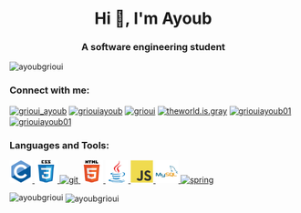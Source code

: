 <h1 align="center">Hi 👋, I'm Ayoub</h1>
<h3 align="center">A software engineering student</h3>

<p align="left"> <img src="https://komarev.com/ghpvc/?username=ayoubgrioui&label=Profile%20views&color=0e75b6&style=flat" alt="ayoubgrioui" /> </p>

<h3 align="left">Connect with me:</h3>
<p align="left">
<a href="https://twitter.com/grioui_ayoub" target="blank"><img align="center" src="https://raw.githubusercontent.com/rahuldkjain/github-profile-readme-generator/master/src/images/icons/Social/twitter.svg" alt="grioui_ayoub" height="30" width="40" /></a>
<a href="https://linkedin.com/in/griouiayoub" target="blank"><img align="center" src="https://raw.githubusercontent.com/rahuldkjain/github-profile-readme-generator/master/src/images/icons/Social/linked-in-alt.svg" alt="griouiayoub" height="30" width="40" /></a>
<a href="https://fb.com/grioui" target="blank"><img align="center" src="https://raw.githubusercontent.com/rahuldkjain/github-profile-readme-generator/master/src/images/icons/Social/facebook.svg" alt="grioui" height="30" width="40" /></a>
<a href="https://instagram.com/theworld.is.gray" target="blank"><img align="center" src="https://raw.githubusercontent.com/rahuldkjain/github-profile-readme-generator/master/src/images/icons/Social/instagram.svg" alt="theworld.is.gray" height="30" width="40" /></a>
<a href="https://www.hackerrank.com/griouiayoub01" target="blank"><img align="center" src="https://raw.githubusercontent.com/rahuldkjain/github-profile-readme-generator/master/src/images/icons/Social/hackerrank.svg" alt="griouiayoub01" height="30" width="40" /></a>
<a href="https://www.leetcode.com/griouiayoub01" target="blank"><img align="center" src="https://raw.githubusercontent.com/rahuldkjain/github-profile-readme-generator/master/src/images/icons/Social/leet-code.svg" alt="griouiayoub01" height="30" width="40" /></a>
</p>

<h3 align="left">Languages and Tools:</h3>
<p align="left"> <a href="https://www.cprogramming.com/" target="_blank"> <img src="https://raw.githubusercontent.com/devicons/devicon/master/icons/c/c-original.svg" alt="c" width="40" height="40"/> </a> <a href="https://www.w3schools.com/css/" target="_blank"> <img src="https://raw.githubusercontent.com/devicons/devicon/master/icons/css3/css3-original-wordmark.svg" alt="css3" width="40" height="40"/> </a> <a href="https://git-scm.com/" target="_blank"> <img src="https://www.vectorlogo.zone/logos/git-scm/git-scm-icon.svg" alt="git" width="40" height="40"/> </a> <a href="https://www.w3.org/html/" target="_blank"> <img src="https://raw.githubusercontent.com/devicons/devicon/master/icons/html5/html5-original-wordmark.svg" alt="html5" width="40" height="40"/> </a> <a href="https://www.java.com" target="_blank"> <img src="https://raw.githubusercontent.com/devicons/devicon/master/icons/java/java-original.svg" alt="java" width="40" height="40"/> </a> <a href="https://developer.mozilla.org/en-US/docs/Web/JavaScript" target="_blank"> <img src="https://raw.githubusercontent.com/devicons/devicon/master/icons/javascript/javascript-original.svg" alt="javascript" width="40" height="40"/> </a> <a href="https://www.mysql.com/" target="_blank"> <img src="https://raw.githubusercontent.com/devicons/devicon/master/icons/mysql/mysql-original-wordmark.svg" alt="mysql" width="40" height="40"/> </a> <a href="https://spring.io/" target="_blank"> <img src="https://www.vectorlogo.zone/logos/springio/springio-icon.svg" alt="spring" width="40" height="40"/> </a> </p>

<p><img align="left" src="https://github-readme-stats.vercel.app/api/top-langs?username=ayoubgrioui&show_icons=true&hide_border=true&theme=dracula&locale=en&layout=compact" alt="ayoubgrioui" /></p>
<p>&nbsp;<img align="center" src="https://github-readme-stats.vercel.app/api?username=ayoubgrioui&count_private=true&show_icons=true&theme=dracula&hide_border=true&locale=en" alt="ayoubgrioui" /></p>
